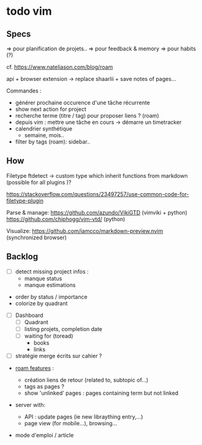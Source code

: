 todo vim
========

## Specs

=> pour planification de projets..
=> pour feedback & memory
=> pour habits (?)

cf. https://www.nateliason.com/blog/roam

api + browser extension -> replace shaarlii + save notes of pages...

Commandes : 

- générer prochaine occurence d'une tâche récurrente
- show next action for project
- recherche terme (titre / tag) pour proposer liens ? (roam)
- depuis vim : mettre une tâche en cours -> démarre un timetracker
- calendrier synthétique
  - semaine, mois..
- filter by tags (roam): sidebar..

## How

Filetype
  ftdetect -> custom type which inherit functions from markdown (possible for all plugins )?

 https://stackoverflow.com/questions/23497257/use-common-code-for-filetype-plugin

Parse & manage:
  https://github.com/azundo/VikiGTD (vimviki + python)
  https://github.com/chiphogg/vim-vtd/ (python)

Visualize:
  https://github.com/iamcco/markdown-preview.nvim (synchronized browser)

## Backlog

* [ ] detect missing project infos :
    * manque status
    * manque estimations
* order by status / importance
* colorize by quadrant
* [ ] Dashboard
  * [ ] Quadrant
  * [ ] listing projets, completion date
  * [ ] waiting for (toread)
    * books
    * links
* [ ] stratégie merge écrits sur cahier ?
* [roam features](https://www.nateliason.com/blog/roam) :
    * création liens de retour (related to, subtopic of...)
    * tags as pages ?
    * show 'unlinked' pages : pages containing term but not linked
* server with:
    * API : update pages (ie new libraything entry,...)
    * page view (for mobile...), browsing...

* mode d'emploi / article

